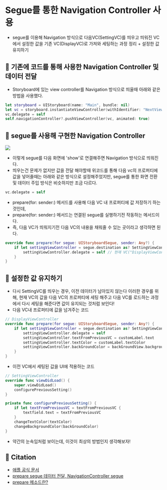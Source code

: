 # Segue를 통한 Navigation Controller 사용
- segue를 이용해 Navigation 방식으로 다음VC(SettingVC)를 띄우고 띄워진 VC에서 설정한 값을 기존 VC(DisplayVC)로 가져와 세팅하는 과정 정리 + 설정한 값 유지하기

## 🍎 기존에 코드를 통해 사용한 Navigation Controller 및 데이터 전달
- Storyboard에 있는 view controller를 Navigation 방식으로 띄울때 아래와 같은 방법을 사용했다.
```swift
let storyboard = UIStoryboard(name: "Main", bundle: nil)
let vc = storyboard.instantiateViewController(withIdentifier: "NextViewController") as! NextViewController
vc.delegate = self
self.navigationController?.pushViewController(vc, animated: true)
```

## 🍎 segue를 사용해 구현한 Navigation Controller
![](https://i.imgur.com/zGpN0En.png)
- 이렇게 segue를 다음 화면에 'show'로 연결해주면 Navigation 방식으로 띄워진다.
- 띄우는건 문제가 없지만 값을 전달 해야할때 위코드를 통해 다음 vc의 프로퍼티에 값을 넣어줄때는 아래와 같은 방식으로 설정해주었지만, segue를 통한 화면 전환 및 데이터 주입 방식은 비슷하지만 조금 다르다.
```swift
vc.delegate = self
```
- prepare(for: sender:) 메서드를 사용해 다음 VC 내 프로퍼티에 값 저장하기 하는것인데,
- prepare(for: sender:) 메서드는 연결된 segue를 실행하기전 작동하는 메서드이다.
- 즉, 다음 VC가 띄워지기전 다음 VC의 내용을 채워줄 수 있는 곳이라고 생각하면 된다.
```swift
override func prepare(for segue: UIStoryboardSegue, sender: Any?) {
    if let settingViewController = segue.destination as? SettingViewController {
        settingViewController.delegate = self // 현재 VC("DisplayViewController가 settingViewController의 delegate 프로퍼티에 할당 되겠다." 라는 의미)
    }
}
```

## 🍎 설정한 값 유지하기
- 다시 SettingVC를 띄우는 경우, 이전 데이터가 남아있지 않는다 이러한 경우를 위해, 현재 VC의 값을 다음 VC의 프로퍼티에 세팅 해주고 다음 VC를 로드하는 과정에서 다시 세팅을 해준다면 값이 유지되는 것처럼 보인다!
- 다음 VC내 프로퍼티에 값을 넘겨주는 코드
```swift
// DisplayViewController
override func prepare(for segue: UIStoryboardSegue, sender: Any?) {
    if let settingViewController = segue.destination as? SettingViewController {
        settingViewController.delegate = self
        settingViewController.textFromPreviousVC = customLabel.text
        settingViewController.textColor = customLabel.textColor
        settingViewController.backGroundColor = backGroundView.backgroundColor!
    }
}
```
- 이전 VC에서 세팅된 값을 UI에 적용하는 코드
```swift
// SettingViewController
override func viewDidLoad() {
    super.viewDidLoad()
    configurePreviousSetting()
}

private func configurePreviousSetting() {
    if let textFromPreviousVC = textFromPreviousVC {
        textfield.text = textFromPreviousVC
    }
    changeTextColor(textColor)
    changeBackgroundColor(backGroundColor)
}
```
- 약간의 눈속임처럼 보이는데, 이것이 최상의 방법인지 생각해보자!

## 🍎 Citation
- [애플 공식 문서](https://developer.apple.com/documentation/uikit/uiviewcontroller/1621490-prepare)
- [prepare segue 데이터 전달, NavigationController segue](https://baechukim.tistory.com/12)
- [prepare 메소드란?](https://jiyeonlab.tistory.com/9)
